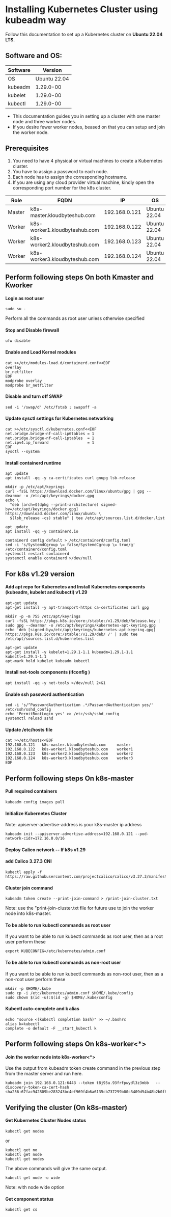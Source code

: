 # Installing Kubernetes Cluster using kubeadm way

Follow this documentation to set up a Kubernetes cluster on **Ubuntu 22.04 LTS.**

## Software and OS:


| Software | Version |
| ------- | ----------- |
| OS      | Ubuntu 22.04 |
| kubeadm | 1.29.0-00 |
| kubelet | 1.29.0-00 |
| kubectl | 1.29.0-00 |

- This documentation guides you in setting up a cluster with one master node and three worker nodes.
-  If you desire fewer worker nodes, beased on that you can setup and join the worker node.

## Prerequisites


1. You need to have 4 physical or virtual machines to create a Kubernetes cluster.
2. You have to assign a password to each node.
3. Each node has to assign the corresponding hostname.
4. If you are using any cloud provider virtual machine, kindly open the corresponding port number for the k8s cluster.

| Role   |    FQDN                   | IP          | OS                | RAM  | CPU | 
| ------ | ------------------------  | ------------| ----------------  | -----| ----|
|Master  |k8s-master.kloudbyteshub.com  |192.168.0.121 | Ubuntu 22.04  |  2G  |   2 |
|Worker  |k8s-worker1.kloudbyteshub.com |192.168.0.122 | Ubuntu 22.04  |  1G  |   1 |
|Worker	 |k8s-worker2.kloudbyteshub.com |192.168.0.123 | Ubuntu 22.04  |  1G  |   1 |
|Worker	 |k8s-worker3.kloudbyteshub.com |192.168.0.124 | Ubuntu 22.04	 |  1G  |   1 |

## Perform following steps On both Kmaster and Kworker
#### Login as root user
```
sudo su -
```
Perform all the commands as root user unless otherwise specified
#### Stop and Disable firewall
```
ufw disable

```
#### Enable and Load Kernel modules
```
cat >>/etc/modules-load.d/containerd.conf<<EOF
overlay
br_netfilter
EOF
modprobe overlay
modprobe br_netfilter

```
#### Disable and turn off SWAP
```
sed -i '/swap/d' /etc/fstab ; swapoff -a
```
#### Update sysctl settings for Kubernetes networking

```
cat >>/etc/sysctl.d/kubernetes.conf<<EOF
net.bridge.bridge-nf-call-ip6tables = 1
net.bridge.bridge-nf-call-iptables  = 1
net.ipv4.ip_forward                 = 1
EOF
sysctl --system
```
#### Install containerd runtime

```
apt update
apt install -qq -y ca-certificates curl gnupg lsb-release
```
```
mkdir -p /etc/apt/keyrings
curl -fsSL https://download.docker.com/linux/ubuntu/gpg | gpg --dearmor -o /etc/apt/keyrings/docker.gpg
echo \
  "deb [arch=$(dpkg --print-architecture) signed-by=/etc/apt/keyrings/docker.gpg] https://download.docker.com/linux/ubuntu \
  $(lsb_release -cs) stable" | tee /etc/apt/sources.list.d/docker.list
```
```
apt update 
apt install -qq -y containerd.io
```
```
containerd config default > /etc/containerd/config.toml
sed -i 's/SystemdCgroup \= false/SystemdCgroup \= true/g' /etc/containerd/config.toml
systemctl restart containerd
systemctl enable containerd >/dev/null
```
## For k8s v1.29 version
#### Add apt repo for Kubernetes and Install Kubernetes components (kubeadm, kubelet and kubectl) v1.29

```
apt-get update
apt-get install -y apt-transport-https ca-certificates curl gpg
```

```
mkdir -p -m 755 /etc/apt/keyrings
curl -fsSL https://pkgs.k8s.io/core:/stable:/v1.29/deb/Release.key | sudo gpg --dearmor -o /etc/apt/keyrings/kubernetes-apt-keyring.gpg
echo 'deb [signed-by=/etc/apt/keyrings/kubernetes-apt-keyring.gpg] https://pkgs.k8s.io/core:/stable:/v1.29/deb/ /' | sudo tee /etc/apt/sources.list.d/kubernetes.list
```
```
apt-get update
apt-get install -y kubelet=1.29.1-1.1 kubeadm=1.29.1-1.1 kubectl=1.29.1-1.1
apt-mark hold kubelet kubeadm kubectl
```

#### Install net-tools components (ifconfig )

```
apt install -qq -y net-tools >/dev/null 2>&1
```
#### Enable ssh password authentication

```
sed -i 's/^PasswordAuthentication .*/PasswordAuthentication yes/' /etc/ssh/sshd_config
echo 'PermitRootLogin yes' >> /etc/ssh/sshd_config
systemctl reload sshd
```
#### Update /etc/hosts file

```
cat >>/etc/hosts<<EOF
192.168.0.121   k8s-master.kloudbyteshub.com     master 
192.168.0.122   k8s-worker1.kloudbyteshub.com    worker1 
192.168.0.123   k8s-worker2.kloudbyteshub.com    worker2
192.168.0.124   k8s-worker3.kloudbyteshub.com    worker3 
EOF
```
## Perform following steps On k8s-master

#### Pull required containers

```
kubeadm config images pull
```
#### Initialize Kubernetes Cluster
Note: apiserver-advertise-address is your k8s-master ip address

```
kubeadm init --apiserver-advertise-address=192.168.0.121 --pod-network-cidr=172.16.0.0/16 
```
#### Deploy Calico network -- If k8s v1.29
#### add Calico 3.27.3 CNI

```
kubectl apply -f  https://raw.githubusercontent.com/projectcalico/calico/v3.27.3/manifests/calico.yaml
```
#### Cluster join command

```
kubeadm token create --print-join-command > /print-join-cluster.txt
```
Note: use the "print-join-cluster.txt file for future use to join the worker node into k8s-master.

#### To be able to run kubectl commands as root user
If you want to be able to run kubectl commands as root user, then as a root user perform these
```
export KUBECONFIG=/etc/kubernetes/admin.conf
```

#### To be able to run kubectl commands as non-root user
If you want to be able to run kubectl commands as non-root user, then as a non-root user perform these
```
mkdir -p $HOME/.kube
sudo cp -i /etc/kubernetes/admin.conf $HOME/.kube/config
sudo chown $(id -u):$(id -g) $HOME/.kube/config
```
#### Kubectl auto-complete and k alias

```
echo "source <(kubectl completion bash)" >> ~/.bashrc
alias k=kubectl
complete -o default -F __start_kubectl k
```
## Perform following steps On k8s-worker<*>
#### Join the worker node into k8s-worker<*>
Use the output from kubeadm token create command in the previous step from the master server and run here.
```
kubeadm join 192.168.0.121:6443 --token t8j95u.93frfpwydl3z3mbb   --discovery-token-ca-cert-hash sha256:67fac942809be283243bc4ef969f4b6a6135cb737299b00c3409d54b48b2b0f8
```
## Verifying the cluster (On k8s-master)
#### Get Kubernetes Cluster Nodes status
```
kubectl get nodes
```
or
```
kubectl get no
kubectl get node
kubectl get nodes
```
The above commands will give the same output.

```
kubectl get node -o wide
```
Note: with node wide option

#### Get component status
```
kubectl get cs
```
